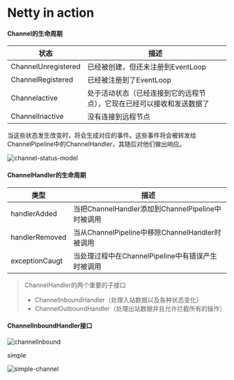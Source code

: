 # Netty in action

#### Channel的生命周期

| 状态                | 描述                                                         |
| ------------------- | ------------------------------------------------------------ |
| ChannelUnregistered | 已经被创建，但还未注册到EventLoop                            |
| ChannelRegistered   | 已经被注册到了EventLoop                                      |
| Channelactive       | 处于活动状态（已经连接到它的远程节点），它现在已经可以接收和发送数据了 |
| ChannelInactive     | 没有连接到远程节点                                           |

当这些状态发生改变时，将会生成对应的事件。这些事件将会被转发给ChannelPipeline中的ChannelHandler，其随后对他们做出响应。

![channel-status-model](/Users/songzhewen/Documents/open-source/IMarked/images/channel-status-model.png)

#### ChannelHandler的生命周期

| 类型           | 描述                                              |
| -------------- | ------------------------------------------------- |
| handlerAdded   | 当把ChannelHandler添加到ChannelPipeline中时被调用 |
| handlerRemoved | 当从ChannelPipeline中移除ChannelHandler时被调用   |
| exceptionCaugt | 当处理过程中在ChannelPipeline中有错误产生时被调用 |

> ChannelHandler的两个重要的子接口
>
> * ChannelInboundHandler（处理入站数据以及各种状态变化）
> * ChannelOutboundHandler（处理出站数据并且允许拦截所有的操作）

#### ChannelInboundHandler接口

![channelInbound](/Users/songzhewen/Downloads/channelInBound.png)



simple

![simple-channel](/Users/songzhewen/Downloads/simpleChannel.png)

